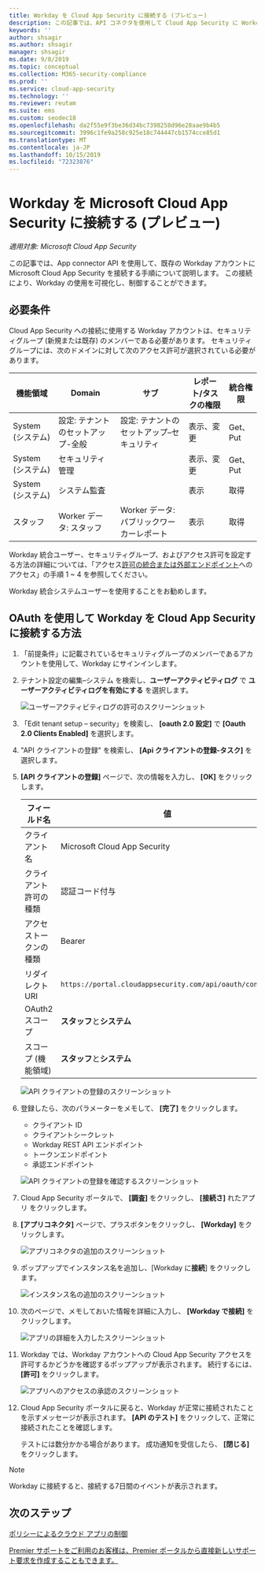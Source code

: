 ```yaml
---
title: Workday を Cloud App Security に接続する (プレビュー)
description: この記事では、API コネクタを使用して Cloud App Security に Workday アプリを接続し、使用状況を表示して制御する方法について説明します。
keywords: ''
author: shsagir
ms.author: shsagir
manager: shsagir
ms.date: 9/8/2019
ms.topic: conceptual
ms.collection: M365-security-compliance
ms.prod: ''
ms.service: cloud-app-security
ms.technology: ''
ms.reviewer: reutam
ms.suite: ems
ms.custom: seodec18
ms.openlocfilehash: da2f55e9f3be36d34bc7398258d96e28aae9b4b5
ms.sourcegitcommit: 3996c1fe9a258c925e18c744447cb1574cce85d1
ms.translationtype: MT
ms.contentlocale: ja-JP
ms.lasthandoff: 10/15/2019
ms.locfileid: "72323876"
---
```

# <a name="connect-workday-to-microsoft-cloud-app-security-preview"></a>Workday を Microsoft Cloud App Security に接続する (プレビュー)

*適用対象: Microsoft Cloud App Security*

この記事では、App connector API を使用して、既存の Workday アカウントに Microsoft Cloud App Security を接続する手順について説明します。 この接続により、Workday の使用を可視化し、制御することができます。

## <a name="prerequisites"></a>必要条件

Cloud App Security への接続に使用する Workday アカウントは、セキュリティグループ (新規または既存) のメンバーである必要があります。 セキュリティグループには、次のドメインに対して次のアクセス許可が選択されている必要があります。

| 機能領域 | Domain | サブ | レポート/タスクの権限 | 統合権限 |
| --- | --- | --- | --- | --- |
| System (システム) | 設定: テナントのセットアップ-全般 | 設定: テナントのセットアップ–セキュリティ | 表示、変更 | Get、Put |
| System (システム) | セキュリティ管理 | | 表示、変更 | Get、Put |
| System (システム) | システム監査 | | 表示 | 取得 |
| スタッフ | Worker データ: スタッフ | Worker データ: パブリックワーカーレポート | 表示 | 取得 |

Workday 統合ユーザー、セキュリティグループ、およびアクセス許可を設定する方法の詳細については、「アクセス[許可の統合または外部エンドポイント](https://go.microsoft.com/fwlink/?linkid=2103212)へのアクセス」の手順 1 ~ 4 を参照してください。

Workday 統合システムユーザーを使用することをお勧めします。

## <a name="how-to-connect-workday-to-cloud-app-security-using-oauth"></a>OAuth を使用して Workday を Cloud App Security に接続する方法

1. 「前提条件」に記載されているセキュリティグループのメンバーであるアカウントを使用して、Workday にサインインします。

1. テナント設定の編集–システム を検索し、**ユーザーアクティビティログ** で **ユーザーアクティビティログを有効にする** を選択します。

    ![ユーザーアクティビティログの許可のスクリーンショット](media/connect-workday-enable-logging.png)

1. 「Edit tenant setup – security」を検索し、 **[oauth 2.0 設定]** で **[Oauth 2.0 Clients Enabled]** を選択します。

1. "API クライアントの登録" を検索し、 **[Api クライアントの登録-タスク]** を選択します。

1. **[API クライアントの登録]** ページで、次の情報を入力し、 **[OK]** をクリックします。

    | フィールド名 | 値 |
    | ---- | ---- |
    | クライアント名 | Microsoft Cloud App Security |
    | クライアント許可の種類 | 認証コード付与 |
    | アクセストークンの種類 | Bearer |
    | リダイレクト URI | `https://portal.cloudappsecurity.com/api/oauth/connect` |
    | OAuth2 スコープ | **スタッフ**と**システム** |
    | スコープ (機能領域) | **スタッフ**と**システム** |

    ![API クライアントの登録のスクリーンショット](media/connect-workday-register-api-client.png)

1. 登録したら、次のパラメーターをメモして、 **[完了]** をクリックします。

    - クライアント ID
    - クライアントシークレット
    - Workday REST API エンドポイント
    - トークンエンドポイント
    - 承認エンドポイント

    ![API クライアントの登録を確認するスクリーンショット](media/connect-workday-register-api-client-confirm.png)

1. Cloud App Security ポータルで、 **[調査]** をクリックし、 **[接続さ]** れたアプリ をクリックします。

1. **[アプリコネクタ]** ページで、プラスボタンをクリックし、 **[Workday]** をクリックします。

    ![アプリコネクタの追加のスクリーンショット](media/connect-workday-add-app.png)

1. ポップアップでインスタンス名を追加し、[Workday に**接続**] をクリックします。

    ![インスタンス名の追加のスクリーンショット](media/connect-workday-add-app-connect.png)

1. 次のページで、メモしておいた情報を詳細に入力し、 **[Workday で接続]** をクリックします。

    ![アプリの詳細を入力したスクリーンショット](media/connect-workday-add-app-connect-details.png)

1. Workday では、Workday アカウントへの Cloud App Security アクセスを許可するかどうかを確認するポップアップが表示されます。 続行するには、 **[許可]** をクリックします。

    ![アプリへのアクセスの承認のスクリーンショット](media/connect-workday-add-app-allow.png)

1. Cloud App Security ポータルに戻ると、Workday が正常に接続されたことを示すメッセージが表示されます。 **[API のテスト]** をクリックして、正常に接続されたことを確認します。

    テストには数分かかる場合があります。 成功通知を受信したら、 **[閉じる]** をクリックします。

> [!NOTE]
> Workday に接続すると、接続する7日間のイベントが表示されます。

## <a name="next-steps"></a>次のステップ

[ポリシーによるクラウド アプリの制御](control-cloud-apps-with-policies.md)

[Premier サポートをご利用のお客様は、Premier ポータルから直接新しいサポート要求を作成することもできます。](https://premier.microsoft.com/)
